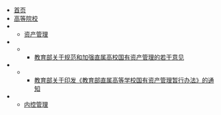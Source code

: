 <!-- docs/_sidebar.md -->


- [首页](/README)
- [高等院校](高等院校/)
- - [资产管理](高等院校/资产管理/)
- - - [教育部关于规范和加强直属高校国有资产管理的若干意见](高等院校/资产管理/教育部关于规范和加强直属高校国有资产管理的若干意见)
- - - [教育部关于印发《教育部直属高等学校国有资产管理暂行办法》的通知](高等院校/资产管理/教育部关于印发《教育部直属高等学校国有资产管理暂行办法》的通知)
- - [内控管理](高等院校/内控管理/)

